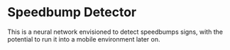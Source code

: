 # Speedbump Detector

This is a neural network envisioned to detect speedbumps signs, with the potential to run it into a mobile environment later on.

